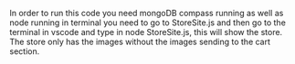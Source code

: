 In order to run this code you need mongoDB compass running as well as node running in terminal you need to go to StoreSite.js and then go to the terminal in vscode and type in node StoreSite.js, this will show the store. The store only has the images without the images sending to the cart section. 